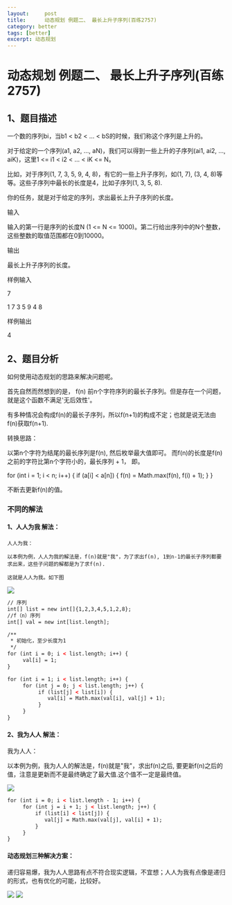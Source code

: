 ```yaml
---
layout:     post
title:      动态规划 例题二、 最长上升子序列(百练2757)
category: better
tags: [better]
excerpt: 动态规划
---
```



动态规划 例题二、 最长上升子序列(百练2757)
=======

1、题目描述
--------------

一个数的序列bi，当b1 < b2 < ... < bS的时候，我们称这个序列是上升的。

对于给定的一个序列(a1, a2, ..., aN)，我们可以得到一些上升的子序列(ai1, ai2, ..., aiK)，这里1 <= i1 < i2 < ... < iK <= N。

比如，对于序列(1, 7, 3, 5, 9, 4, 8)，有它的一些上升子序列，如(1, 7), (3, 4, 8)等等。这些子序列中最长的长度是4，比如子序列(1, 3, 5, 8).

你的任务，就是对于给定的序列，求出最长上升子序列的长度。

输入

输入的第一行是序列的长度N (1 <= N <= 1000)。第二行给出序列中的N个整数，这些整数的取值范围都在0到10000。

输出

最长上升子序列的长度。

样例输入

7

1 7 3 5 9 4 8

样例输出

4

2、题目分析
------------

如何使用动态规划的思路来解决问题呢。

首先自然而然想到的是， f(n) 前n个字符序列的最长子序列。但是存在一个问题，就是这个函数不满足'无后效性'。

有多种情况会构成f(n)的最长子序列，所以f(n+1)的构成不定；也就是说无法由f(n)获取f(n+1).

转换思路：

以第n个字符为结尾的最长序列是f(n), 然后枚举最大值即可。
而f(n)的长度是f(n)之前的字符比第n个字符小的，最长序列 + 1， 即。

for (int i = 1; i < n; i++) {
    if (a[i] < a[n]) {
       f(n) = Math.max(f(n), f(i) + 1);
    }
}

不断去更新f(n)的值。

### 不同的解法

#### 1、人人为我 解法：

    人人为我：

    以本例为例，人人为我的解法是，f(n)就是"我"，为了求出f(n), 1到n-1的最长子序列都要求出来，这些子问题的解都是为了求f(n).

    这就是人人为我。如下图

![](https://hunzino1.github.io/assets/images/2019/algorithm/dynamic_programming/2%E3%80%81%E6%9C%80%E9%95%BF%E5%AD%90%E5%BA%8F%E5%88%97/1.png)

```html
// 序列
int[] list = new int[]{1,2,3,4,5,1,2,8};
//f（n）序列
int[] val = new int[list.length];

/**
 * 初始化，至少长度为1
 */
for (int i = 0; i < list.length; i++) {
     val[i] = 1;
}

for (int i = 1; i < list.length; i++) {
     for (int j = 0; j < list.length; j++) {
          if (list[j] < list[i]) {
             val[i] = Math.max(val[i], val[j] + 1);
          }
     }
}
```

#### 2、我为人人 解法：

我为人人：

以本例为例，我为人人的解法是，f(n)就是"我"，求出f(n)之后, 要更新f(n)之后的值，注意是更新而不是最终确定了最大值.这个值不一定是最终值。

![](https://hunzino1.github.io/assets/images/2019/algorithm/dynamic_programming/2%E3%80%81%E6%9C%80%E9%95%BF%E5%AD%90%E5%BA%8F%E5%88%97/3.png)

```html
for (int i = 0; i < list.length - 1; i++) {
     for (int j = i + 1; j < list.length; j++) {
         if (list[i] < list[j]) {
            val[j] = Math.max(val[j], val[i] + 1);
         }
     }
}
```

#### 动态规划三种解决方案：

递归容易爆，我为人人思路有点不符合现实逻辑，不宜想；人人为我有点像是递归的形式，也有优化的可能，比较好。

![](https://hunzino1.github.io/assets/images/2019/algorithm/dynamic_programming/2%E3%80%81%E6%9C%80%E9%95%BF%E5%AD%90%E5%BA%8F%E5%88%97/2.png)
![](https://hunzino1.github.io/assets/images/2019/algorithm/dynamic_programming/2%E3%80%81%E6%9C%80%E9%95%BF%E5%AD%90%E5%BA%8F%E5%88%97/1.png)
